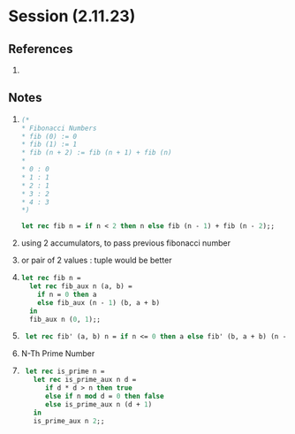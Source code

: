 # Session (2.11.23)

## References

1. []()

## Notes

1. ```ocaml
   (*
   * Fibonacci Numbers
   * fib (0) := 0
   * fib (1) := 1
   * fib (n + 2) := fib (n + 1) + fib (n)
   *
   * 0 : 0
   * 1 : 1
   * 2 : 1
   * 3 : 2
   * 4 : 3
   *)

   let rec fib n = if n < 2 then n else fib (n - 1) + fib (n - 2);;
   ```

2. using 2 accumulators, to pass previous fibonacci number
3. or pair of 2 values : tuple would be better
4. ```ocaml
   let rec fib n =
     let rec fib_aux n (a, b) =
       if n = 0 then a
       else fib_aux (n - 1) (b, a + b)
     in
     fib_aux n (0, 1);;
   ```
5. ```ocaml
    let rec fib' (a, b) n = if n <= 0 then a else fib' (b, a + b) (n - 1);;
   ```
6. N-Th Prime Number
7. ```ocaml
    let rec is_prime n =
      let rec is_prime_aux n d =
         if d * d > n then true
         else if n mod d = 0 then false
         else is_prime_aux n (d + 1)
      in
      is_prime_aux n 2;;
   ```
